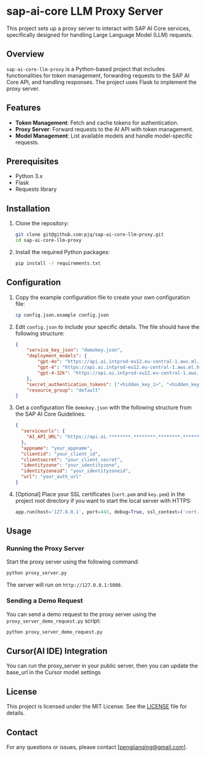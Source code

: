 # sap-ai-core LLM Proxy Server

This project sets up a proxy server to interact with SAP AI Core services, specifically designed for handling Large Language Model (LLM) requests.

## Overview
`sap-ai-core-llm-proxy` is a Python-based project that includes functionalities for token management, forwarding requests to the SAP AI Core API, and handling responses. The project uses Flask to implement the proxy server.

## Features
- **Token Management**: Fetch and cache tokens for authentication.
- **Proxy Server**: Forward requests to the AI API with token management.
- **Model Management**: List available models and handle model-specific requests.

## Prerequisites
- Python 3.x
- Flask
- Requests library

## Installation
1. Clone the repository:
    ```sh
    git clone git@github.com:pjq/sap-ai-core-llm-proxy.git
    cd sap-ai-core-llm-proxy
    ```

2. Install the required Python packages:
    ```sh
    pip install -r requirements.txt
    ```

## Configuration
1. Copy the example configuration file to create your own configuration file:
    ```sh
    cp config.json.example config.json
    ```

2. Edit `config.json` to include your specific details. The file should have the following structure:
    ```json
    {
        "service_key_json": "demokey.json",
        "deployment_models": {
            "gpt-4o": "https://api.ai.intprod-eu12.eu-central-1.aws.ml.hana.ondemand.com/v2/inference/deployments/<hidden_id_1>",
            "gpt-4": "https://api.ai.intprod-eu12.eu-central-1.aws.ml.hana.ondemand.com/v2/inference/deployments/<hidden_id_2>",
            "gpt-4-32k": "https://api.ai.intprod-eu12.eu-central-1.aws.ml.hana.ondemand.com/v2/inference/deployments/<hidden_id_3>"
        },
        "secret_authentication_tokens": ["<hidden_key_1>", "<hidden_key_2>", "<hidden_key_3>", "<hidden_key_4>"],
        "resource_group": "default"
    }
    ```

3. Get a configuration file `demokey.json` with the following structure from the SAP AI Core Guidelines.
    ```json
    {
      "serviceurls": {
        "AI_API_URL": "https://api.ai.********.********.********.********.********.com"
      },
      "appname": "your_appname",
      "clientid": "your_client_id",
      "clientsecret": "your_client_secret",
      "identityzone": "your_identityzone",
      "identityzoneid": "your_identityzoneid",
      "url": "your_auth_url"
    }
    ```

4. [Optional] Place your SSL certificates (`cert.pem` and `key.pem`) in the project root directory if you want to start the local server with HTTPS:
    ```python
    app.run(host='127.0.0.1', port=443, debug=True, ssl_context=('cert.pem', 'key.pem'))
    ```

## Usage

### Running the Proxy Server
Start the proxy server using the following command:
```sh
python proxy_server.py
```
The server will run on `http://127.0.0.1:5000`.

### Sending a Demo Request
You can send a demo request to the proxy server using the `proxy_server_demo_request.py` script:
```sh
python proxy_server_demo_request.py
```

## Cursor(AI IDE) Integration
You can run the proxy_server in your public server, then you can update the base_url in the Cursor model settings


## License
This project is licensed under the MIT License. See the [LICENSE](LICENSE) file for details.

## Contact
For any questions or issues, please contact [pengjianqing@gmail.com].
